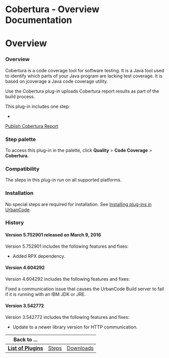 
Cobertura - Overview Documentation
==================================

# Overview




### Overview




 


Cobertura is a code coverage tool for software testing. It is a Java tool used to identify which 
parts of your Java program are lacking test coverage. It is based on jcoverage a Java code coverage utility.


Use the 
Cobertura plug-in uploads Cobertura report results as part of the build process.


This plug-in includes one step:


* 
[Publish Cobertura Report](#publish_cobertura_report)



### Step palette


To access this plug-in in the palette, click
 **Quality** > **Code Coverage** > **Cobertura**.


### Compatibility


The steps in this plug-in run on all supported 
platforms.


### Installation


No special steps are required for installation. See [Installing plug-ins in 
UrbanCode](https://www.urbancode.com/resource/installing-plug-ins-in-urbancode-products/ "Installing plug-ins in 
UrbanCode").


### History


#### Version 5.752901 released on March 9, 2016


Version 5.752901 includes the following 
features and fixes:


* Added RPX dependency.


#### Version 4.604292


Version 4.604292 includes the following features
 and fixes:


Fixed a communication issue that causes the UrbanCode Build server to fail if it is running with an IBM 
JDK or JRE.




#### Version 3.542772


Version 3.542772 includes the following features and fixes:


* Update to a 
newer library version for HTTP communication.


|Back to ...|||
| :---: | :---: | :---: |
|[**List of Plugins**](../../index.md)|[Steps](./steps.md)|[Downloads](./downloads.md)|
